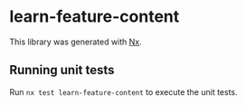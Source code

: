 # learn-feature-content

This library was generated with [Nx](https://nx.dev).

## Running unit tests

Run `nx test learn-feature-content` to execute the unit tests.
